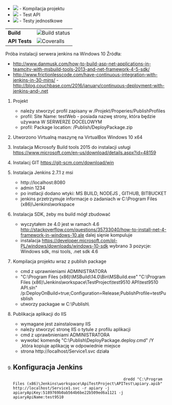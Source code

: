<ul>
    <li><img src="http://sit.telemetria.eu:4063/job/ApiTestProject/job/BuildTask/badge/icon"> - Kompilacja projektu</li>
    <li><img src="http://sit.telemetria.eu:4063/job/ApiTestProject/job/APITest/badge/icon"> - Test API</li>
    <li><img src="http://sit.telemetria.eu:4062/jenkins/c/http/localhost:8080/job/ApiTestProject/job/UnitTest"> - Testy jednostkowe</l>
</ul>

| | |
| --- | --- |
| **Build** | ![Build status](http://sit.telemetria.eu:4063/job/ApiTestProject/job/BuildTask/badge/icon) |
| **API Tests**|  ![Coveralls](http://sit.telemetria.eu:4063/job/ApiTestProject/job/APITest/badge/icon)|

Próba instalacji serwera jenkins na Windows 10
Źródła:
- http://www.danmusk.com/how-to-build-asp-net-applications-in-teamcity-with-msbuild-tools-2013-and-net-framework-4-5-sdk/
- http://www.frictionlesscode.com/have-continuous-integration-with-jenkins-in-30-mins/
-http://blog.couchbase.com/2016/january/continuous-deployment-with-jenkins-and-.net
1. Projekt 
	- należy stworzyć profil zapisany w /Projekt/Properies/PublishProfiles
	- profil: Site Name: testWeb -  posiada nazwę strony, która będzie używana W SERWERZE DOCELOWYM
	- profil: Package location: /Publish/DeployPackage.zip
2. Utworzono Virtualną maszynę na VirtualBox  Windows 10 x64
3. Instalacja Microsofy Build tools 2015 do instalacji usługi https://www.microsoft.com/en-us/download/details.aspx?id=48159
4. Instalacj GIT https://git-scm.com/download/win
5. Instalacja Jenkins 2.7.1 z msi
	- http://localhost:8080
	- admin 1234
	- po instlacji dodano wtyki: MS BUILD, NODEJS , GITHUB, BITBUCKET
	- jenkins przetrzymuje informacje o zadaniach w C:\Program Files (x86)\Jenkins\workspace
6. Instalacja SDK, żeby ms build mógł zbudować
	- wyczytałem że 4.0 jest w ramach 4.6 http://stackoverflow.com/questions/35733040/how-to-install-net-4-framework-in-windows-10,ale dalej sięnie kompuluje 
	- instalacja https://developer.microsoft.com/pl-PL/windows/downloads/windows-10-sdk wybrano 3 pozycje: Windows sdk, msi tools, .net sdk 4.6
7. Kompilacja projektu wraz z publish package
	- cmd z uprawnieniami ADMINISTRATORA
	- "C:\Program Files (x86)\MSBuild\14.0\Bin\MSBuild.exe" "C:\Program Files (x86)\Jenkins\workspace\TestProject\test9510 API\test9510 API.sln" /p:DeployOnBuild=true;Configuration=Release;PublishProfile=testPusblish
	- utworzy packagae w C:\Publish\
8. Publikacja aplikacji do IIS
	- wymagane jest zainstalowany IIS
	- należy stworzyć stronę IIS o tytule z profilu aplikacji 
	- cmd z uprawbnieniami ADMINISTRATORA
	- wywołać komendę "C:\Publish\DeployPackage.deploy.cmd" /Y ,która kopiuje aplikację w odpowiednie miejsce
	- strona http://localhost/Service1.svc działa
9. Konfiguracja Jenkins
	- 


                                                       dredd "C:\Program Files (x86)\Jenkins\workspace\ApiTestProject\APITest\apiary.apib" http://localhost/Service1.svc -r apiary -j apiaryApiKey:5189769b0ab564b6be22b509ed6a1121 -j apiaryApiName:test9510
